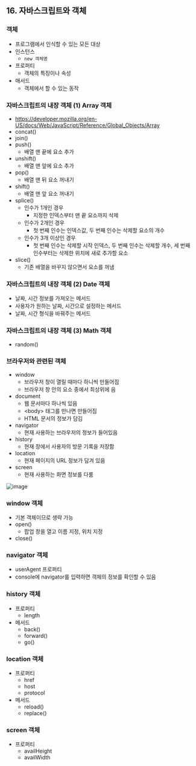 ## 16. 자바스크립트와 객체

### 객체

- 프로그램에서 인식할 수 있는 모든 대상
- 인스턴스
    - `new 객체명`
- 프로퍼티
    - 객체의 특징이나 속성
- 매서드
    - 객체에서 할 수 있는 동작

### 자바스크립트의 내장 객체 (1) Array 객체

- https://developer.mozilla.org/en-US/docs/Web/JavaScript/Reference/Global_Objects/Array
- concat()
- join()
- push()
    - 배열 맨 끝에 요소 추가
- unshift()
    - 배열 맨 앞에 요소 추가
- pop()
    - 배열 맨 뒤 요소 꺼내기
- shift()
    - 배열 맨 앞 요소 꺼내기
- splice()
    - 인수가 1개인 경우
        - 지정한 인덱스부터 맨 끝 요소까지 삭제
    - 인수가 2개인 경우
        - 첫 번째 인수는 인덱스값, 두 번째 인수는 삭제할 요소의 개수
    - 인수가 3개 이상인 경우
        - 첫 번째 인수는 삭제할 시작 인덱스, 두 번째 인수는 삭제할 개수, 세 번째 인수부터는 삭제한 위치에 새로 추가할 요소
- slice()
    - 기존 배열을 바꾸지 않으면서 요소를 꺼냄

### 자바스크립트의 내장 객체 (2) Date 객체

- 날짜, 시간 정보를 가져오는 메서드
- 사용자가 원하는 날짜, 시간으로 설정하는 메서드
- 날짜, 시간 형식을 바꿔주는 메서드

### 자바스크립트의 내장 객체 (3) Math 객체

- random()

### 브라우저와 관련된 객체

- window
    - 브라우저 창이 열릴 때마다 하니씩 만들어짐
    - 브라우저 창 안의 요소 중에서 최상위에 음
- document
    - 웹 문서마다 하나씩 있음
    - &lt;body> 태그를 만나면 만들어짐
    - HTML 문서의 정보가 담김
- navigator
    - 현재 사용하는 브라우저의 정보가 들어있음
- history
    - 현재 창에서 사용자의 방문 기록을 저장함
- location
    - 현재 페이지의 URL 정보가 담겨 있음
- screen
    - 현재 사용하는 화면 정보를 다룸

![image](https://github.com/sangeun99/hyundai-it-e-java-fullstack/assets/63828057/d764c37a-2b77-4da1-a9e7-7e07a77b2265)


### window 객체

- 기본 객체이므로 생략 가능
- open()
    - 팝업 창을 열고 이름 지정, 위치 지정
- close()

### navigator 객체

- userAgent 프로퍼티
- console에 navigator를 입력하면 객체의 정보를 확인할 수 있음

### history 객체

- 프로퍼티
    - length
- 메서드
    - back()
    - forward()
    - go()

### location 객체

- 프로퍼티
    - href
    - host
    - protocol
- 메서드
    - reload()
    - replace()

### screen 객체

- 프로퍼티
    - availHeight
    - availWidth
